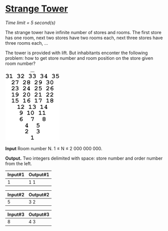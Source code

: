 # [Strange Tower](http://acm.mipt.ru/judge/problems.pl?problem=051&lang=en)

_Time limit = 5 second(s)_

The strange tower have infinite number of stores and rooms. The first store has one room, next two stores have two rooms each, next three stores have three rooms each, ...

The tower is provided with lift. But inhabitants enconter the following problem: how to get store number and room position on the store given room number?

![Tower](tower.gif)


**Input** Room number N. 1 ≤ N ≤ 2 000 000 000.

**Output.** Two integers delimited with space: store number and order number from the left.


| Input#1  | Output#1 |
|----------|----------|
| 1        | 1 1      |


| Input#2  | Output#2 |
|----------|----------|
| 5        | 3 2      |

| Input#3  | Output#3 |
|----------|----------|
| 8        | 4 3      |

